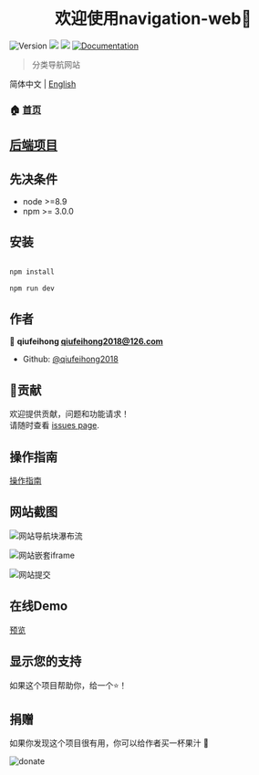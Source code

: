 <h1 align="center">欢迎使用navigation-web👋</h1>
<p>
  <img alt="Version" src="https://img.shields.io/badge/version-0.0.1-blue.svg?cacheSeconds=2592000" />
  <img src="https://img.shields.io/badge/node-%3E%3D8.9-blue.svg" />
  <img src="https://img.shields.io/badge/npm-%3E%3D%203.0.0-blue.svg" />
  <a href="http://navigation.qiufeihong.top">
    <img alt="Documentation" src="https://img.shields.io/badge/documentation-yes-brightgreen.svg" target="_blank" />
  </a>
</p>

> 分类导航网站

简体中文 | [English](./README.md)

### 🏠 [首页](http://navigation.qiufeihong.top)

## [后端项目](https://github.com/qiufeihong2018/navigation-server)

## 先决条件

- node >=8.9
- npm >= 3.0.0

## 安装

```sh

npm install

npm run dev

```

## 作者

👤 **qiufeihong <qiufeihong2018@126.com>**

* Github: [@qiufeihong2018](https://github.com/qiufeihong2018)

## 🤝贡献

欢迎提供贡献，问题和功能请求！<br />请随时查看 [issues page](https://github.com/qiufeihong2018/navigation-web/issues).

## 操作指南

[操作指南](http://images.qiufeihong.top/navigation.webm)

## 网站截图

![网站导航块瀑布流](http://images.qiufeihong.top/web.png)

![网站嵌套iframe](http://images.qiufeihong.top/web2.png)

![网站提交](http://images.qiufeihong.top/web3.png)

## 在线Demo

[预览](http://navigation.qiufeihong.top)

## 显示您的支持

如果这个项目帮助你，给一个⭐️！

## 捐赠

如果你发现这个项目很有用，你可以给作者买一杯果汁 :tropical_drink:

![donate](http://images.qiufeihong.top/pay.png)

